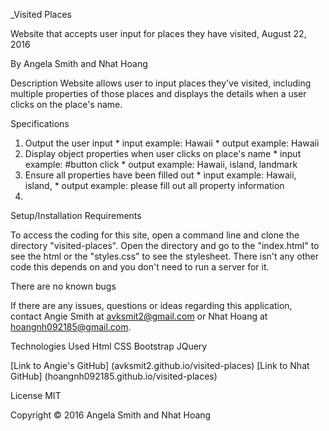 _Visited Places

Website that accepts user input for places they have visited, August 22, 2016

By Angela Smith and Nhat Hoang

Description
Website allows user to input places they've visited, including multiple properties of those places and displays the details when a user clicks on the place's name.

Specifications
  1. Output the user input
    * input example: Hawaii
    * output example: Hawaii
  2. Display object properties when user clicks on place's name
    * input example: #button click
    * output example: Hawaii, island, landmark
  3. Ensure all properties have been filled out
    * input example: Hawaii, island,
    * output example: please fill out all property information
  4. 


Setup/Installation Requirements

To access the coding for this site, open a command line and clone the directory "visited-places". Open the directory and go to the "index.html" to see the html or the "styles.css" to see the stylesheet.
There isn't any other code this depends on and you don't need to run a server for it.

There are no known bugs

If there are any issues, questions or ideas regarding this application, contact Angie Smith at avksmit2@gmail.com or Nhat Hoang at hoangnh092185@gmail.com.

Technologies Used
Html
CSS
Bootstrap
JQuery

[Link to Angie's GitHub] (avksmit2.github.io/visited-places)
[Link to Nhat GitHub] (hoangnh092185.github.io/visited-places)

License
MIT

Copyright &copy; 2016 Angela Smith and Nhat Hoang
